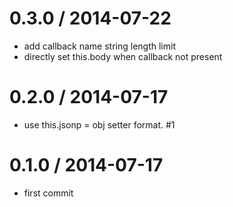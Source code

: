 
0.3.0 / 2014-07-22
==================

 * add callback name string length limit
 * directly set this.body when callback not present

0.2.0 / 2014-07-17
==================

 * use this.jsonp = obj setter format. #1

0.1.0 / 2014-07-17
==================

 * first commit
